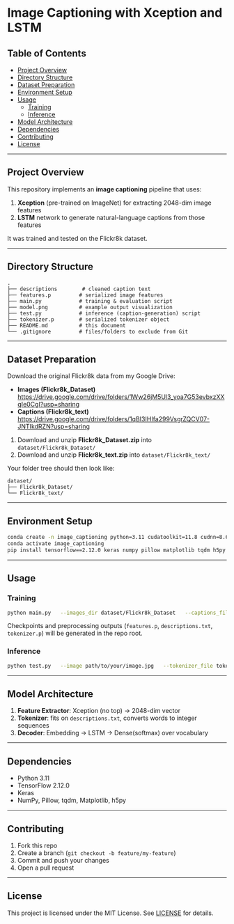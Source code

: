 # Image Captioning with Xception and LSTM

## Table of Contents
- [Project Overview](#project-overview)
- [Directory Structure](#directory-structure)
- [Dataset Preparation](#dataset-preparation)
- [Environment Setup](#environment-setup)
- [Usage](#usage)
  - [Training](#training)
  - [Inference](#inference)
- [Model Architecture](#model-architecture)
- [Dependencies](#dependencies)
- [Contributing](#contributing)
- [License](#license)

---

## Project Overview
This repository implements an **image captioning** pipeline that uses:
1. **Xception** (pre-trained on ImageNet) for extracting 2048-dim image features  
2. **LSTM** network to generate natural-language captions from those features  

It was trained and tested on the Flickr8k dataset.

---

## Directory Structure
```
.
├── descriptions        # cleaned caption text
├── features.p         # serialized image features
├── main.py            # training & evaluation script
├── model.png          # example output visualization
├── test.py            # inference (caption-generation) script
├── tokenizer.p        # serialized tokenizer object
├── README.md          # this document
└── .gitignore         # files/folders to exclude from Git
```

---

## Dataset Preparation
Download the original Flickr8k data from my Google Drive:

- **Images (Flickr8k_Dataset)**  
  https://drive.google.com/drive/folders/1Ww26jM5Ul3_yoa7G53evbxzXXqIe0CgI?usp=sharing  
- **Captions (Flickr8k_text)**  
  https://drive.google.com/drive/folders/1qBI3IHIfa299VsgrZQCV07-JNTIkdRZN?usp=sharing  

1. Download and unzip **Flickr8k_Dataset.zip** into `dataset/Flickr8k_Dataset/`  
2. Download and unzip **Flickr8k_text.zip** into `dataset/Flickr8k_text/`

Your folder tree should then look like:
```
dataset/
├── Flickr8k_Dataset/
└── Flickr8k_text/
```

---

## Environment Setup
```bash
conda create -n image_captioning python=3.11 cudatoolkit=11.8 cudnn=8.6 -c conda-forge
conda activate image_captioning
pip install tensorflow==2.12.0 keras numpy pillow matplotlib tqdm h5py
```

---

## Usage

### Training
```bash
python main.py   --images_dir dataset/Flickr8k_Dataset   --captions_file dataset/Flickr8k_text/Flickr8k.token.txt   --epochs 20 --batch_size 64 --embedding_dim 256 --units 512
```
Checkpoints and preprocessing outputs (`features.p`, `descriptions.txt`, `tokenizer.p`) will be generated in the repo root.

### Inference
```bash
python test.py   --image path/to/your/image.jpg   --tokenizer_file tokenizer.p   --model_checkpoint models2/model_epoch_20.h5
```

---

## Model Architecture
1. **Feature Extractor**: Xception (no top) → 2048-dim vector  
2. **Tokenizer**: fits on `descriptions.txt`, converts words to integer sequences  
3. **Decoder**: Embedding → LSTM → Dense(softmax) over vocabulary  

---

## Dependencies
- Python 3.11  
- TensorFlow 2.12.0  
- Keras  
- NumPy, Pillow, tqdm, Matplotlib, h5py  

---

## Contributing
1. Fork this repo  
2. Create a branch (`git checkout -b feature/my-feature`)  
3. Commit and push your changes  
4. Open a pull request  

---

## License
This project is licensed under the MIT License. See [LICENSE](LICENSE) for details.
